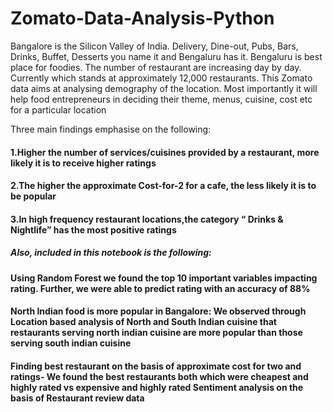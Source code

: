 # Zomato-Data-Analysis-Python

Bangalore is the Silicon Valley of India. Delivery, Dine-out, Pubs, Bars, Drinks, Buffet, Desserts you name it and Bengaluru has it. Bengaluru is best place for foodies. The number of restaurant are increasing day by day. Currently which stands at approximately 12,000 restaurants.
This Zomato data aims at analysing demography of the location. Most importantly it will help food entrepreneurs in deciding their theme, menus, cuisine, cost etc for a particular location

Three main findings emphasise on the following:

#### 1.Higher the number of services/cuisines provided by a restaurant, more likely it is to receive higher ratings
#### 2.The higher the approximate Cost-for-2 for a cafe, the less likely it is to be popular
#### 3.In high frequency restaurant locations,the category “ Drinks & Nightlife” has the most positive ratings

##### Also, included in this notebook is the following:

#### Using Random Forest we found the top 10 important variables impacting rating. Further, we were able to predict rating with an accuracy of 88%

#### North Indian food is more popular in Bangalore: We observed through Location based analysis of North and South Indian cuisine that restaurants serving north indian cuisine are more popular than those serving south indian cuisine

#### Finding best restaurant on the basis of approximate cost for two and ratings- We found the best restaurants both which were cheapest and highly rated vs expensive and highly rated Sentiment analysis on the basis of Restaurant review data
